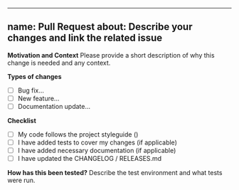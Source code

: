 ---

name: Pull Request
about: Describe your changes and link the related issue
-------------------------------------------------------

**Motivation and Context**
Please provide a short description of why this change is needed and any context.

**Types of changes**

* [ ] Bug fix…
* [ ] New feature…
* [ ] Documentation update…

**Checklist**

* [ ] My code follows the project styleguide (<link to styleguide>)
* [ ] I have added tests to cover my changes (if applicable)
* [ ] I have added necessary documentation (if applicable)
* [ ] I have updated the CHANGELOG / RELEASES.md

**How has this been tested?**
Describe the test environment and what tests were run.
